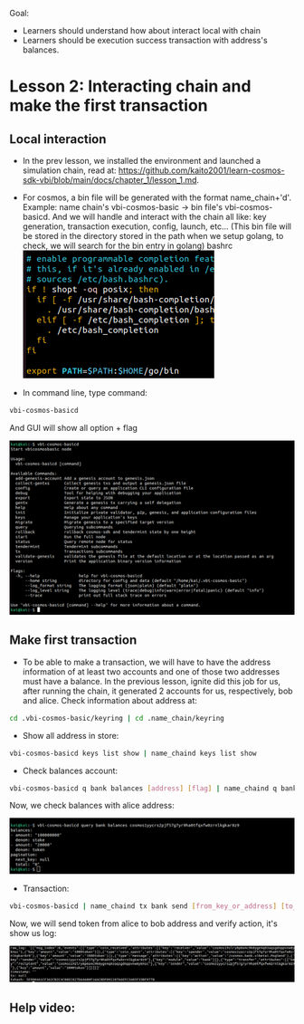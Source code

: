 Goal: 
* Learners should understand how about interact local with chain
* Learners should be execution success transaction with address's balances.

# Lesson 2: Interacting chain and make the first transaction   

## Local interaction

* In the prev lesson, we installed the environment and launched a simulation chain, read at: https://github.com/kaito2001/learn-cosmos-sdk-vbi/blob/main/docs/chapter_1/lesson_1.md.

* For cosmos, a bin file will be generated with the format name_chain+'d'. Example: name chain's vbi-cosmos-basic -> bin file's vbi-cosmos-basicd. And we will handle and interact with the chain all like: key generation, transaction execution, config, launch, etc... (This bin file will be stored in the directory stored in the path when we setup golang, to check, we will search for the bin entry in golang)
bashrc
![result](images/bashrc.png)

* In command line, type command:
```bash
vbi-cosmos-basicd
```
And GUI will show all option + flag

![result](images/bin_file.png)

## Make first transaction

* To be able to make a transaction, we will have to have the address information of at least two accounts and one of those two addresses must have a balance. In the previous lesson, ignite did this job for us, after running the chain, it generated 2 accounts for us, respectively, bob and alice. Check information about address at: 
```bash
cd .vbi-cosmos-basic/keyring | cd .name_chain/keyring
```

* Show all address in store:
```bash
vbi-cosmos-basicd keys list show | name_chaind keys list show
```

* Check balances account:
```bash
vbi-cosmos-basicd q bank balances [address] [flag] | name_chaind q bank balances [address] [flag]
```

Now, we check balances with alice address:

![result](images/alice_address.png)

* Transaction:

```bash
vbi-cosmos-basicd | name_chaind tx bank send [from_key_or_address] [to_address] [amount] [flags]
```

Now, we will send token from alice to bob address and verify action, it's show us log:

![result](images/log_tx.png)
 
## Help video: 
